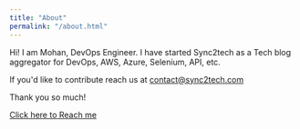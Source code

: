 ```yaml
---
title: "About"
permalink: "/about.html"
---
```


Hi! I am Mohan, DevOps Engineer. I have started Sync2tech as a Tech blog aggregator for DevOps, AWS, Azure, Selenium, API, etc. 

If you'd like to contribute reach us at <a href="mailto:contact@sync2tech.com?Subject=Enquiry%20from%20sync2tech.com" target="_top">contact@sync2tech.com</a>

Thank you so much!

<a class="btn btn-danger" href="mailto:contact@sync2tech.com?Subject=Enquiry%20from%20sync2tech.com">Click here to Reach me</a>